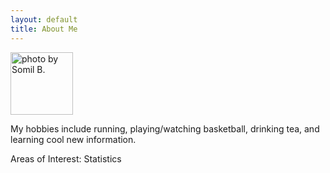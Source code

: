 ```yaml
---
layout: default
title: About Me
---
```


<img src="/assets/pictures/jump.JPG" style="width:100px;height:100px;" title="photo by Somil B." class="rotate270">

My hobbies include running, playing/watching basketball, drinking tea, and learning cool new information.



Areas of Interest: Statistics
